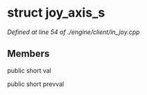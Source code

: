 # struct joy_axis_s

*Defined at line 54 of ./engine/client/in_joy.cpp*

## Members

public short val

public short prevval



